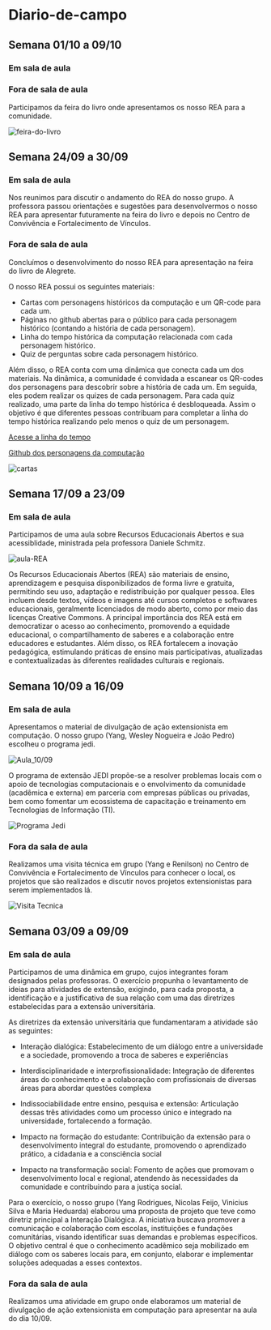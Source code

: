 # Diario-de-campo

## Semana 01/10 a 09/10

### Em sala de aula

### Fora de sala de aula

Participamos da feira do livro onde apresentamos os nosso REA para a comunidade.

![feira-do-livro](20251001_104316.jpg)

## Semana 24/09 a 30/09

### Em sala de aula

Nos reunimos para discutir o andamento do REA do nosso grupo. A professora passou orientações e sugestões para desenvolvermos o nosso REA para apresentar futuramente na feira do livro e depois no Centro de Convivência e Fortalecimento de Vínculos.

### Fora de sala de aula

Concluímos o desenvolvimento do nosso REA para apresentação na feira do livro de Alegrete.

O nosso REA possui os seguintes materiais:
- Cartas com personagens históricos da computação e um QR-code para cada um.
- Páginas no github abertas para o público para cada personagem histórico (contando a história de cada personagem).
- Linha do tempo histórica da computação relacionada com cada personagem histórico.
- Quiz de perguntas sobre cada personagem histórico.

Além disso, o REA conta com uma dinâmica que conecta cada um dos materiais.
Na dinâmica, a comunidade é convidada a escanear os QR-codes dos personagens para descobrir sobre a história de cada um. Em seguida, eles podem realizar os quizes de cada personagem. Para cada quiz realizado, uma parte da linha do tempo histórica é desbloqueada. Assim o objetivo é que diferentes pessoas contribuam para completar a linha do tempo histórica realizando pelo menos o quiz de um personagem.

[Acesse a linha do tempo](https://miro.com/welcomeonboard/cEgzOUQxZDNvcmZPWTRBUnRBS0pJUFlzMytVODNJNlZyeThUaTdoaUZldERtK3BXbFM2UE5nc2NlNmk1cjkwU0thVGt5clUyaFZuYVpLeFh6Ny9Hc2xSZDJFd1QrNDNvWkZ4ZWgreXpXMzJhRG9pTW5YeUM2Y0NRWVhvdjdHTTJ0R2lncW1vRmFBVnlLcVJzTmdFdlNRPT0hdjE=?share_link_id=643703402887)

[Github dos personagens da computação](https://github.com/Y4ngfr/personalidades)

![cartas](20251008_142603.jpg)


## Semana 17/09 a 23/09

### Em sala de aula

Participamos de uma aula sobre Recursos Educacionais Abertos e sua acessiblidade, ministrada pela professora Daniele Schmitz.

![aula-REA](alua_REA.jpeg)

Os Recursos Educacionais Abertos (REA) são materiais de ensino, aprendizagem e pesquisa disponibilizados de forma livre e gratuita, permitindo seu uso, adaptação e redistribuição por qualquer pessoa. Eles incluem desde textos, vídeos e imagens até cursos completos e softwares educacionais, geralmente licenciados de modo aberto, como por meio das licenças Creative Commons. A principal importância dos REA está em democratizar o acesso ao conhecimento, promovendo a equidade educacional, o compartilhamento de saberes e a colaboração entre educadores e estudantes. Além disso, os REA fortalecem a inovação pedagógica, estimulando práticas de ensino mais participativas, atualizadas e contextualizadas às diferentes realidades culturais e regionais.

## Semana 10/09 a 16/09

### Em sala de aula

Apresentamos o material de divulgação de ação extensionista em computação. O nosso grupo (Yang, Wesley Nogueira e João Pedro) escolheu o programa jedi.

![Aula_10/09](aula_extensionista_.jpg)

O programa de extensão JEDI propõe-se a resolver problemas locais com o apoio de tecnologias computacionais e o envolvimento da comunidade (acadêmica e externa) em parceria com empresas públicas ou privadas, bem como fomentar um ecossistema de capacitação e treinamento em Tecnologias de Informação (TI).

![Programa Jedi](programa-jedi.png)

### Fora da sala de aula

Realizamos uma visita técnica em grupo (Yang e Renilson) no Centro de Convivência e Fortalecimento de Vínculos para conhecer o local, os projetos que são realizados e discutir novos projetos extensionistas para serem implementados lá.

![Visita Tecnica](visita_tecnica.png)

## Semana 03/09 a 09/09

### Em sala de aula

Participamos de uma dinâmica em grupo, cujos integrantes foram designados pelas professoras. O exercício propunha o levantamento de ideias para atividades de extensão, exigindo, para cada proposta, a identificação e a justificativa de sua relação com uma das diretrizes estabelecidas para a extensão universitária.

As diretrizes da extensão universitária que fundamentaram a atividade são as seguintes:

- Interação dialógica: Estabelecimento de um diálogo entre a universidade e a sociedade, promovendo a troca de saberes e experiências

- Interdisciplinaridade e interprofissionalidade: Integração de diferentes áreas do conhecimento e a colaboração com profissionais de diversas áreas para abordar questões complexa

- Indissociabilidade entre ensino, pesquisa e extensão: Articulação dessas três atividades como um processo único e integrado na universidade, fortalecendo a formação. 

- Impacto na formação do estudante: Contribuição da extensão para o desenvolvimento integral do estudante, promovendo o aprendizado prático, a cidadania e a consciência social

- Impacto na transformação social: Fomento de ações que promovam o desenvolvimento local e regional, atendendo às necessidades da comunidade e contribuindo para a justiça social.

Para o exercício, o nosso grupo (Yang Rodrigues, Nicolas Feijo, Vinicius Silva e Maria Heduarda) elaborou uma proposta de projeto que teve como diretriz principal a Interação Dialógica. A iniciativa buscava promover a comunicação e colaboração com escolas, instituições e fundações comunitárias, visando identificar suas demandas e problemas específicos. O objetivo central é que o conhecimento acadêmico seja mobilizado em diálogo com os saberes locais para, em conjunto, elaborar e implementar soluções adequadas a esses contextos.

### Fora da sala de aula

Realizamos uma atividade em grupo onde elaboramos um material de divulgação de ação extensionista em computação para apresentar na aula do dia 10/09.
